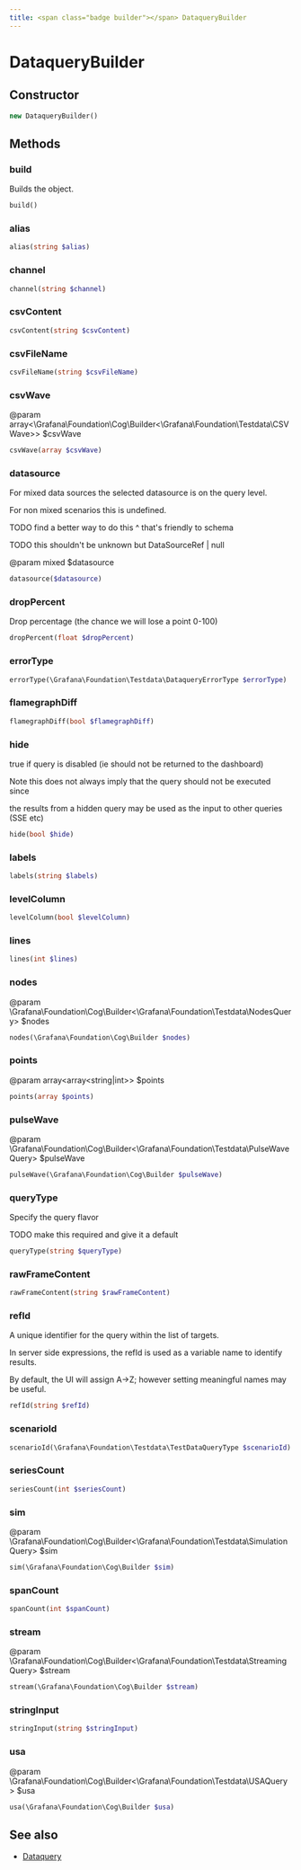 ```yaml
---
title: <span class="badge builder"></span> DataqueryBuilder
---
```

# <span class="badge builder"></span> DataqueryBuilder

## Constructor

```php
new DataqueryBuilder()
```
## Methods

### <span class="badge object-method"></span> build

Builds the object.

```php
build()
```

### <span class="badge object-method"></span> alias

```php
alias(string $alias)
```

### <span class="badge object-method"></span> channel

```php
channel(string $channel)
```

### <span class="badge object-method"></span> csvContent

```php
csvContent(string $csvContent)
```

### <span class="badge object-method"></span> csvFileName

```php
csvFileName(string $csvFileName)
```

### <span class="badge object-method"></span> csvWave

@param array<\Grafana\Foundation\Cog\Builder<\Grafana\Foundation\Testdata\CSVWave>> $csvWave

```php
csvWave(array $csvWave)
```

### <span class="badge object-method"></span> datasource

For mixed data sources the selected datasource is on the query level.

For non mixed scenarios this is undefined.

TODO find a better way to do this ^ that's friendly to schema

TODO this shouldn't be unknown but DataSourceRef | null

@param mixed $datasource

```php
datasource($datasource)
```

### <span class="badge object-method"></span> dropPercent

Drop percentage (the chance we will lose a point 0-100)

```php
dropPercent(float $dropPercent)
```

### <span class="badge object-method"></span> errorType

```php
errorType(\Grafana\Foundation\Testdata\DataqueryErrorType $errorType)
```

### <span class="badge object-method"></span> flamegraphDiff

```php
flamegraphDiff(bool $flamegraphDiff)
```

### <span class="badge object-method"></span> hide

true if query is disabled (ie should not be returned to the dashboard)

Note this does not always imply that the query should not be executed since

the results from a hidden query may be used as the input to other queries (SSE etc)

```php
hide(bool $hide)
```

### <span class="badge object-method"></span> labels

```php
labels(string $labels)
```

### <span class="badge object-method"></span> levelColumn

```php
levelColumn(bool $levelColumn)
```

### <span class="badge object-method"></span> lines

```php
lines(int $lines)
```

### <span class="badge object-method"></span> nodes

@param \Grafana\Foundation\Cog\Builder<\Grafana\Foundation\Testdata\NodesQuery> $nodes

```php
nodes(\Grafana\Foundation\Cog\Builder $nodes)
```

### <span class="badge object-method"></span> points

@param array<array<string|int>> $points

```php
points(array $points)
```

### <span class="badge object-method"></span> pulseWave

@param \Grafana\Foundation\Cog\Builder<\Grafana\Foundation\Testdata\PulseWaveQuery> $pulseWave

```php
pulseWave(\Grafana\Foundation\Cog\Builder $pulseWave)
```

### <span class="badge object-method"></span> queryType

Specify the query flavor

TODO make this required and give it a default

```php
queryType(string $queryType)
```

### <span class="badge object-method"></span> rawFrameContent

```php
rawFrameContent(string $rawFrameContent)
```

### <span class="badge object-method"></span> refId

A unique identifier for the query within the list of targets.

In server side expressions, the refId is used as a variable name to identify results.

By default, the UI will assign A->Z; however setting meaningful names may be useful.

```php
refId(string $refId)
```

### <span class="badge object-method"></span> scenarioId

```php
scenarioId(\Grafana\Foundation\Testdata\TestDataQueryType $scenarioId)
```

### <span class="badge object-method"></span> seriesCount

```php
seriesCount(int $seriesCount)
```

### <span class="badge object-method"></span> sim

@param \Grafana\Foundation\Cog\Builder<\Grafana\Foundation\Testdata\SimulationQuery> $sim

```php
sim(\Grafana\Foundation\Cog\Builder $sim)
```

### <span class="badge object-method"></span> spanCount

```php
spanCount(int $spanCount)
```

### <span class="badge object-method"></span> stream

@param \Grafana\Foundation\Cog\Builder<\Grafana\Foundation\Testdata\StreamingQuery> $stream

```php
stream(\Grafana\Foundation\Cog\Builder $stream)
```

### <span class="badge object-method"></span> stringInput

```php
stringInput(string $stringInput)
```

### <span class="badge object-method"></span> usa

@param \Grafana\Foundation\Cog\Builder<\Grafana\Foundation\Testdata\USAQuery> $usa

```php
usa(\Grafana\Foundation\Cog\Builder $usa)
```

## See also

 * <span class="badge object-type-class"></span> [Dataquery](./object-Dataquery.md)
